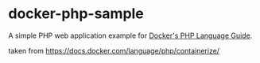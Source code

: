 # docker-php-sample

A simple PHP web application example for [Docker's PHP Language Guide](https://docs.docker.com/language/php/).

taken from https://docs.docker.com/language/php/containerize/

